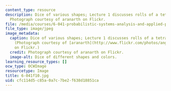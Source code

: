 ```yaml
---
content_type: resource
description: Dice of various shapes; Lecture 1 discusses rolls of a tetrahedral die.
  Photograph courtesy of aranarth on Flickr.
file: /media/courses/6-041-probabilistic-systems-analysis-and-applied-probability-fall-2010/cfc114d5c85a0a7c7be2f638d18851ca_6-041f10.jpg
file_type: image/jpeg
image_metadata:
  caption: Dice of various shapes; Lecture 1 discusses rolls of a tetrahedral die.
    (Photograph courtesy of [aranarth](http://www.flickr.com/photos/angelaypablo/954363228)
    on Flickr.)
  credit: Photograph courtesy of aranarth on Flickr.
  image-alt: Dice of different shapes and colors.
learning_resource_types: []
ocw_type: OCWImage
resourcetype: Image
title: 6-041f10.jpg
uid: cfc114d5-c85a-0a7c-7be2-f638d18851ca
---
```

